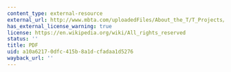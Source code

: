 ```yaml
---
content_type: external-resource
external_url: http://www.mbta.com/uploadedFiles/About_the_T/T_Projects/T_Projects_List/ServicePlan08.pdf
has_external_license_warning: true
license: https://en.wikipedia.org/wiki/All_rights_reserved
status: ''
title: PDF
uid: a10a6217-0dfc-415b-8a1d-cfadaa1d5276
wayback_url: ''
---
```

